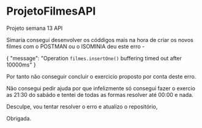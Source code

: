 # ProjetoFilmesAPI
Projeto semana 13 API

Simaria consegui desenvolver os códdigos mais na hora de criar os novos filmes com o POSTMAN ou o ISOMINIA deu este erro - 

{
  "message": "Operation `filmes.insertOne()` buffering timed out after 10000ms"
}

Por tanto não conseguir concluir o exercicio proposto por conta deste erro.

Não consegui pedir ajuda por que infelizmente só consegui fazer o exercio as 21:30 do sabádo e tentei de todas as formas resolver até 00:00 e nada.

Desculpe, vou tentar resolver o erro e atualizo o repositório,

Obrigada.
